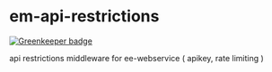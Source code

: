 em-api-restrictions
===================

[![Greenkeeper badge](https://badges.greenkeeper.io/eventEmitter/em-api-restrictions.svg)](https://greenkeeper.io/)

api restrictions middleware for ee-webservice ( apikey, rate limiting )

